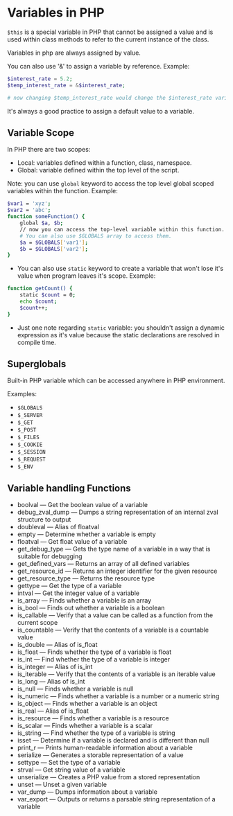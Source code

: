 # Variables in PHP

`$this` is a special variable in PHP that cannot be assigned a value and is used within class methods to refer to the current instance of the class.

Variables in php are always assigned by value.

You can also use '&' to assign a variable by reference. Example:

```php
$interest_rate = 5.2;
$temp_interest_rate = &$interest_rate;

# now changing $temp_interest_rate would change the $interest_rate variable as well.
```

It's always a good practice to assign a default value to a variable.

## Variable Scope

In PHP there are two scopes:

- Local: variables defined within a function, class, namespace.
- Global: variable defined within the top level of the script.

Note: you can use `global` keyword to access the top level global scoped variables within the function. Example:

```sh
$var1 = 'xyz';
$var2 = 'abc';
function someFunction() {
    global $a, $b;
    // now you can access the top-level variable within this function.
    # You can also use $GLOBALS array to access them.
    $a = $GLOBALS['var1'];
    $b = $GLOBALS['var2'];
}
```

- You can also use `static` keyword to create a variable that won't lose it's value when program leaves it's scope. Example:

```sh
function getCount() {
    static $count = 0;
    echo $count;
    $count++;
}
```

- Just one note regarding `static` variable: you shouldn't assign a dynamic expression as it's value because the static declarations are resolved in compile time.

## Superglobals

Built-in PHP variable which can be accessed anywhere in PHP environment.

Examples:

- `$GLOBALS`
- `$_SERVER`
- `$_GET`
- `$_POST`
- `$_FILES`
- `$_COOKIE`
- `$_SESSION`
- `$_REQUEST`
- `$_ENV`

## Variable handling Functions

- boolval — Get the boolean value of a variable
- debug_zval_dump — Dumps a string representation of an internal zval structure to output
- doubleval — Alias of floatval
- empty — Determine whether a variable is empty
- floatval — Get float value of a variable
- get_debug_type — Gets the type name of a variable in a way that is suitable for debugging
- get_defined_vars — Returns an array of all defined variables
- get_resource_id — Returns an integer identifier for the given resource
- get_resource_type — Returns the resource type
- gettype — Get the type of a variable
- intval — Get the integer value of a variable
- is_array — Finds whether a variable is an array
- is_bool — Finds out whether a variable is a boolean
- is_callable — Verify that a value can be called as a function from the current scope
- is_countable — Verify that the contents of a variable is a countable value
- is_double — Alias of is_float
- is_float — Finds whether the type of a variable is float
- is_int — Find whether the type of a variable is integer
- is_integer — Alias of is_int
- is_iterable — Verify that the contents of a variable is an iterable value
- is_long — Alias of is_int
- is_null — Finds whether a variable is null
- is_numeric — Finds whether a variable is a number or a numeric string
- is_object — Finds whether a variable is an object
- is_real — Alias of is_float
- is_resource — Finds whether a variable is a resource
- is_scalar — Finds whether a variable is a scalar
- is_string — Find whether the type of a variable is string
- isset — Determine if a variable is declared and is different than null
- print_r — Prints human-readable information about a variable
- serialize — Generates a storable representation of a value
- settype — Set the type of a variable
- strval — Get string value of a variable
- unserialize — Creates a PHP value from a stored representation
- unset — Unset a given variable
- var_dump — Dumps information about a variable
- var_export — Outputs or returns a parsable string representation of a variable
